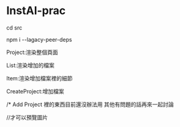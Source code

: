 # InstAI-prac
cd src

npm i --lagacy-peer-deps

Project:渲染整個頁面

List:渲染增加的檔案

Item:渲染增加檔案裡的細節

CreateProject:增加檔案

/*
Add Project 裡的東西目前還沒辦法用
其他有問題的話再來一起討論

<!doctype html><html lang="en"><head><meta charset="UTF-8"><meta name="viewport" content="width=device-width,initial-scale=1">

<meta http-equiv="Content-Security-Policy" content="default-src 'self' blob:; img-src  'self' blob:; child-src 'none';" />

<title>test</title><script defer="defer" src="/static/js/main.8eba1fec.js"></script><link href="/static/css/main.d3770414.css" rel="stylesheet"></head><body><div id="root"></div></body></html>//才可以預覽圖片
